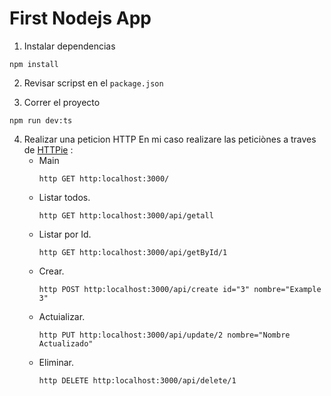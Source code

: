 # First Nodejs App 

1. Instalar dependencias
```shell
npm install
```
2. Revisar scripst en el `package.json`

3. Correr el proyecto 
```shell
npm run dev:ts
```

4. Realizar una peticion HTTP
     En mi caso realizare las peticiònes a traves de [HTTPie](https://httpie.io/) :
    - Main 
        ```shell
        http GET http:localhost:3000/
        ```
    - Listar todos.
        ```shell
        http GET http:localhost:3000/api/getall
        ```
    - Listar por Id.
        ```shell
        http GET http:localhost:3000/api/getById/1
        ```
    - Crear.
        ```shell
        http POST http:localhost:3000/api/create id="3" nombre="Example 3"
        ```
    - Actuializar.
        ```shell
        http PUT http:localhost:3000/api/update/2 nombre="Nombre Actualizado"
        ```
    - Eliminar.
        ```shell
        http DELETE http:localhost:3000/api/delete/1
        ```






